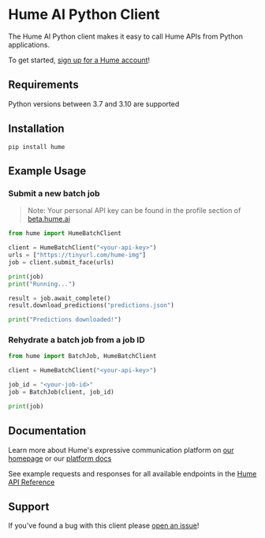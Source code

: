 # Hume AI Python Client

The Hume AI Python client makes it easy to call Hume APIs from Python applications.

To get started, [sign up for a Hume account](https://beta.hume.ai/sign-up)!

## Requirements

Python versions between 3.7 and 3.10 are supported

## Installation

```
pip install hume
```

## Example Usage

### Submit a new batch job

> Note: Your personal API key can be found in the profile section of [beta.hume.ai](https://beta.hume.ai)

```python
from hume import HumeBatchClient

client = HumeBatchClient("<your-api-key>")
urls = ["https://tinyurl.com/hume-img"]
job = client.submit_face(urls)

print(job)
print("Running...")

result = job.await_complete()
result.download_predictions("predictions.json")

print("Predictions downloaded!")
```

### Rehydrate a batch job from a job ID

```python
from hume import BatchJob, HumeBatchClient

client = HumeBatchClient("<your-api-key>")

job_id = "<your-job-id>"
job = BatchJob(client, job_id)

print(job)
```

## Documentation

Learn more about Hume's expressive communication platform on [our homepage](https://hume.ai) or our [platform docs](https://help.hume.ai/basics/about-hume-ai)

See example requests and responses for all available endpoints in the [Hume API Reference](https://docs.hume.ai)

## Support

If you've found a bug with this client please [open an issue](https://github.com/HumeAI/python-client/issues/new)!
